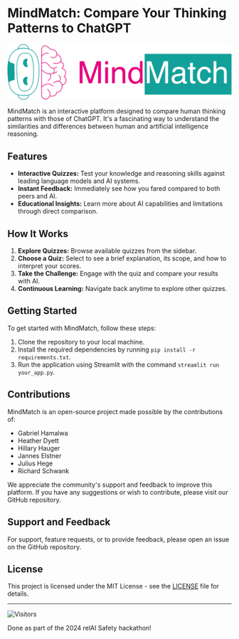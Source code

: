 # MindMatch: Compare Your Thinking Patterns to ChatGPT

![MindMatch Logo](src/frontend/MindMatch-Logo_Horizontal.png)

MindMatch is an interactive platform designed to compare human thinking patterns with those of ChatGPT. It's a fascinating way to understand the similarities and differences between human and artificial intelligence reasoning.

## Features

- **Interactive Quizzes:** Test your knowledge and reasoning skills against leading language models and AI systems.
- **Instant Feedback:** Immediately see how you fared compared to both peers and AI.
- **Educational Insights:** Learn more about AI capabilities and limitations through direct comparison.

## How It Works

1. **Explore Quizzes:** Browse available quizzes from the sidebar.
2. **Choose a Quiz:** Select to see a brief explanation, its scope, and how to interpret your scores.
3. **Take the Challenge:** Engage with the quiz and compare your results with AI.
4. **Continuous Learning:** Navigate back anytime to explore other quizzes.

## Getting Started

To get started with MindMatch, follow these steps:

1. Clone the repository to your local machine.
2. Install the required dependencies by running `pip install -r requirements.txt`.
3. Run the application using Streamlit with the command `streamlit run your_app.py`.

## Contributions

MindMatch is an open-source project made possible by the contributions of:

- Gabriel Hamalwa
- Heather Dyett
- Hillary Hauger
- Jannes Elstner
- Julius Hege
- Richard Schwank

We appreciate the community's support and feedback to improve this platform. If you have any suggestions or wish to contribute, please visit our GitHub repository.

## Support and Feedback

For support, feature requests, or to provide feedback, please open an issue on the GitHub repository.

## License

This project is licensed under the MIT License - see the [LICENSE](LICENSE) file for details.

---

![Visitors](https://api.visitorbadge.io/api/visitors?path=https%3A%2F%2Fgithub.com%2FJulHeg%2Frelaisafetyhackathon&label=Visitors%3A&labelColor=%23000000&countColor=%23ffffff&style=flat&labelStyle=upper)

Done as part of the 2024 relAI Safety hackathon!

